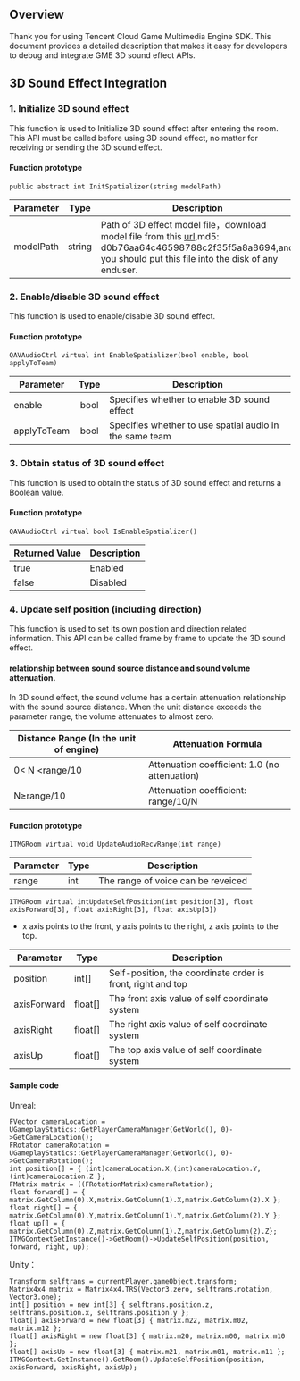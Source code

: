 ## Overview
Thank you for using Tencent Cloud Game Multimedia Engine SDK. This document provides a detailed description that makes it easy for developers to debug and integrate GME 3D sound effect APIs.


## 3D Sound Effect Integration
### 1. Initialize 3D sound effect
This function is used to Initialize 3D sound effect after entering the room. This API must be called before using 3D sound effect, no matter for receiving or sending the 3D sound effect. 

#### Function prototype  
```
public abstract int InitSpatializer(string modelPath)
```
| Parameter	| Type | Description |
| ------- |:-------------:|------|
| modelPath    	|string|Path of 3D effect model file，download model file from this [url](http://dldir1.qq.com/hudongzhibo/QCloud_TGP/GME/pubilc/GME_2.X_3d_model),md5: d0b76aa64c46598788c2f35f5a8a8694,and you should put this file into the disk of any enduser.|

### 2. Enable/disable 3D sound effect
This function is used to enable/disable 3D sound effect.

#### Function prototype  
```
QAVAudioCtrl virtual int EnableSpatializer(bool enable, bool applyToTeam)
```

| Parameter | Type | Description |
| ------------- |:-------------:|-------------
| enable    |bool         | Specifies whether to enable 3D sound effect |
| applyToTeam    |bool         | Specifies whether to use spatial audio in the same team |


### 3. Obtain status of 3D sound effect
This function is used to obtain the status of 3D sound effect and returns a Boolean value.

#### Function prototype  
```
QAVAudioCtrl virtual bool IsEnableSpatializer()
```

| Returned Value | Description |
| ------- |---------|
| true    	|Enabled |
| false    	|Disabled |  

### 4. Update self position (including direction)

This function is used to set its own position and direction related information. This API can be called frame by frame to update the 3D sound effect.

#### relationship between sound source distance and sound volume attenuation.

In 3D sound effect, the sound volume has a certain attenuation relationship with the sound source distance. When the unit distance exceeds the parameter range, the volume attenuates to almost zero.

| Distance Range (In the unit of engine) | Attenuation Formula |
| ------- |---------|
| 0< N <range/10	| Attenuation coefficient: 1.0 (no attenuation) |
| N≥range/10  |Attenuation coefficient: range/10/N |

#### Function prototype  
```
ITMGRoom virtual void UpdateAudioRecvRange(int range)
```

|Parameter | Type | Description |
| ------------- |-------------|-------------
| range 	|int  	|The range of voice can be reveiced|

```
ITMGRoom virtual intUpdateSelfPosition(int position[3], float axisForward[3], float axisRight[3], float axisUp[3])
```

- x axis points to the front, y axis points to the right, z axis points to the top.

|Parameter | Type | Description |
| ------------- |-------------|-------------
| position   	|int[]		|Self-position, the coordinate order is front, right and top|
| axisForward   |float[]  	|The front axis value of self coordinate system|
| axisRight    	|float[]  	|The right axis value of self coordinate system|
| axisUp    	|float[]  	|The top axis value of self coordinate system|


#### Sample code

Unreal:
```
FVector cameraLocation = UGameplayStatics::GetPlayerCameraManager(GetWorld(), 0)->GetCameraLocation();
FRotator cameraRotation = UGameplayStatics::GetPlayerCameraManager(GetWorld(), 0)->GetCameraRotation();
int position[] = { (int)cameraLocation.X,(int)cameraLocation.Y, (int)cameraLocation.Z };
FMatrix matrix = ((FRotationMatrix)cameraRotation);
float forward[] = { matrix.GetColumn(0).X,matrix.GetColumn(1).X,matrix.GetColumn(2).X };
float right[] = { matrix.GetColumn(0).Y,matrix.GetColumn(1).Y,matrix.GetColumn(2).Y };
float up[] = { matrix.GetColumn(0).Z,matrix.GetColumn(1).Z,matrix.GetColumn(2).Z};
ITMGContextGetInstance()->GetRoom()->UpdateSelfPosition(position, forward, right, up); 	
```
Unity：
```
Transform selftrans = currentPlayer.gameObject.transform;
Matrix4x4 matrix = Matrix4x4.TRS(Vector3.zero, selftrans.rotation, Vector3.one);
int[] position = new int[3] { selftrans.position.z, selftrans.position.x, selftrans.position.y };
float[] axisForward = new float[3] { matrix.m22, matrix.m02, matrix.m12 };
float[] axisRight = new float[3] { matrix.m20, matrix.m00, matrix.m10 };
float[] axisUp = new float[3] { matrix.m21, matrix.m01, matrix.m11 };
ITMGContext.GetInstance().GetRoom().UpdateSelfPosition(position, axisForward, axisRight, axisUp);
```





